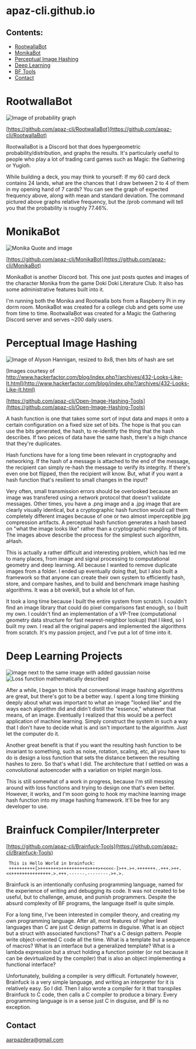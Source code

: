 # apaz-cli.github.io

## Contents:
  - [RootwallaBot](#RootwallaBot)
  - [MonikaBot](#MonikaBot)
  - [Perceptual Image Hashing](#Perceptual-Image-Hashing)
  - [Deep Learning](#Deep-Learning-Projects)
  - [BF Tools](#Brainfuck-Compiler/Interpreter)
  - [Contact](#Contact)
   
 # RootwallaBot
 ![Image of probability graph](https://raw.githubusercontent.com/Aaron-Pazdera/RootwallaBot/master/Examples/RootwallaBot%20ProbChart%20Example.png)
 
 [https://github.com/apaz-cli/RootwallaBot](https://github.com/apaz-cli/RootwallaBot)
 
 RootwallaBot is a Discord bot that does hypergeometric probability/distribution, and graphs the results. It's particularly useful to people who play a lot of trading card games such as Magic: the Gathering or Yugioh. 
 
 While building a deck, you may think to yourself: If my 60 card deck contains 24 lands, what are the chances that I draw between 2 to 4 of them in my opening hand of 7 cards? You can see the graph of expected frequency above, along with mean and standard deviation. The command pictured above graphs relative frequency, but the /prob command will tell you that the probability is roughly 77.46%.
 
 # MonikaBot
 ![Monika Quote and image](https://raw.githubusercontent.com/apaz-cli/apaz-cli.github.io/master/Monika_quote.png)
 
 [https://github.com/apaz-cli/MonikaBot](https://github.com/apaz-cli/MonikaBot)
 
 MonikaBot is another Discord bot. This one just posts quotes and images of the character Monika from the game Doki Doki Literature Club. It also has some administrative features built into it.
 
 I'm running both the Monika and Rootwalla bots from a Raspberry Pi in my dorm room. MonikaBot was created for a college club and gets some use from time to time. RootwallaBot was created for a Magic the Gathering Discord server and serves ~200 daily users.
 
 # Perceptual Image Hashing
 ![Image of Alyson Hannigan, resized to 8x8, then bits of hash are set](https://raw.githubusercontent.com/apaz-cli/apaz-cli.github.io/master/Hannigan_aHash.png)
 
 [Images courtesy of http://www.hackerfactor.com/blog/index.php?/archives/432-Looks-Like-It.html](http://www.hackerfactor.com/blog/index.php?/archives/432-Looks-Like-It.html)
 
 [https://github.com/apaz-cli/Open-Image-Hashing-Tools](https://github.com/apaz-cli/Open-Image-Hashing-Tools)
 
 
 
 A hash function is one that takes some sort of input data and maps it onto a certain configuration on a fixed size set of bits. The hope is that you can use the bits generated, the hash, to re-identify the thing that the hash describes. If two peices of data have the same hash, there's a high chance that they're duplicates.
 
 Hash functions have for a long time been relevant in cryptography and networking. If the hash of a message is attached to the end of the message, the recipient can simply re-hash the message to verify its integrity. If there's even one bot flipped, then the recipient will know. But, what if you want a hash function that's resilient to small changes in the input?
 
 Very often, small transmission errors should be overlooked because an image was transfered using a network protocol that doesn't validate messages. Other times, you have a .png image and a .jpg image that are clearly visually identical, but a cryptographic hash function would call them completely different images because of one or two almost imperceptible jpg compression artifacts. A perceptual hash function generates a hash based on "what the image looks like" rather than a cryptographic mangling of bits. The images above describe the process for the simplest such algorithm, aHash.
 
 This is actually a rather difficult and interesting problem, which has led me to many places, from image and signal processing to computational geometry and deep learning. All because I wanted to remove duplicate images from a folder. I ended up eventually doing that, but I also built a framework so that anyone can create their own system to efficiently hash, store, and compare hashes, and to build and benchmark image hashing algorithms. It was a bit overkill, but a whole lot of fun. 
 
 It took a long time because I built the entire system from scratch. I couldn't find an image library that could do pixel comparisons fast enough, so I built my own. I couldn't find an implementation of a VP-Tree (computational geometry data structure for fast nearest-neighbor lookup) that I liked, so I built my own. I read all the original papers and implemented the algorithms from scratch. It's my passion project, and I've put a lot of time into it.
 
 # Deep Learning Projects
 ![image next to the same image with added gaussian noise](https://raw.githubusercontent.com/apaz-cli/apaz-cli.github.io/master/imgpair.png)
 ![Loss function mathematically described](https://raw.githubusercontent.com/apaz-cli/apaz-cli.github.io/master/loss.png)
 
 
 After a while, I began to think that conventional image hashing algorithms are great, but there's got to be a better way. I spent a long time thinking deeply about what was important to what an image "looked like" and the ways each algorithm did and didn't distill the "essence," whatever that means, of an image. Eventually I realized that this would be a perfect application of machine learning. Simply construct the system in such a way that I don't have to decide what is and isn't important to the algorithm. Just let the computer do it.
 
 Another great benefit is that if you want the resulting hash function to be invariant to something, such as noise, rotation, scaling, etc, all you have to do is design a loss function that sets the distance between the resulting hashes to zero. So that's what I did. The architecture that I settled on was a convolutional autoencoder with a variation on triplet margin loss.
 
 This is still somewhat of a work in progress, because I'm still messing around with loss functions and trying to design one that's even better. However, it works, and I'm soon going to hook my machine learning image hash function into my image hashing framework. It'll be free for any developer to use.
 
 
 # Brainfuck Compiler/Interpreter
 [https://github.com/apaz-cli/Brainfuck-Tools](https://github.com/apaz-cli/Brainfuck-Tools)
 
     This is Hello World in brainfuck:
     ++++++++++[>+++++++>++++++++++>+++>+<<<<-]>++.>+.+++++++..+++.>++.<<+++++++++++++++.>.+++.------.--------.>+.>.
     
 Brainfuck is an intentionally confusing programming language, named for the experience of writing and debugging its code. It was not created to be useful, but to challenge, amuse, and punish programmers. Despite the absurd complexity of BF programs, the language itself is quite simple.
 
 For a long time, I've been interested in compiler theory, and creating my own programming language. After all, most features of higher level languages than C are just C design patterns in disguise. What is an object but a struct with associated functions? That's a C design pattern. People write object-oriented C code all the time. What is a template but a sequence of macros? What is an interface but a generalized template? What is a lambda expression but a struct holding a function pointer (or not because it can be devirtualized by the compiler) that is also an object implementing a functional interface?
 
 Unfortunately, building a compiler is very difficult. Fortunately however, Brainfuck is a very simple language, and writing an interpreter for it is relatively easy. So I did. Then I also wrote a compiler for it that transpiles Brainfuck to C code, then calls a C compiler to produce a binary. Every programming language is in a sense just C in disguise, and BF is no exception.
 
 ## Contact
 [aarpazdera@gmail.com](mailto:aarpazdera@gmail.com)
